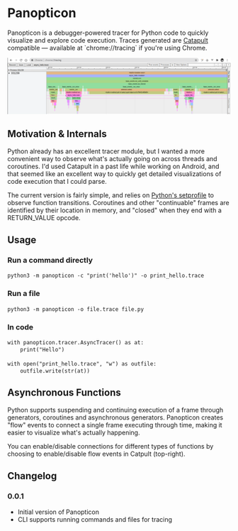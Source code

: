 Panopticon
==========

Panopticon is a debugger-powered tracer for Python code to quickly visualize and explore code execution. Traces generated are [Catapult](<https://chromium.googlesource.com/catapult/+/HEAD/tracing/README.md>) compatible — available at \`chrome://tracing\` if you\'re using Chrome. 

![Sample trace with async functions](https://github.com/kunalb/panopticon/blob/master/images/async_hello.png?raw=true)

Motivation & Internals 
----------------------

Python already has an excellent tracer module, but I wanted a more convenient way to observe what's actually going on across threads and coroutines. I'd used Catapult in a past life while working on Android, and that seemed like an excellent way to quickly get detailed visualizations of code execution that I could parse.

The current version is fairly simple, and relies on [Python's setprofile](https://explog.in/notes/settrace.html) to observe function transitions. Coroutines and other "continuable" frames are identified by their location in memory, and "closed" when they end with a RETURN_VALUE opcode.

Usage
-----

### Run a command directly

``` {.python}
python3 -m panopticon -c "print('hello')" -o print_hello.trace
```

### Run a file

``` {.python}
python3 -m panopticon -o file.trace file.py 
```

### In code

``` {.python}
with panopticon.tracer.AsyncTracer() as at:
    print("Hello")

with open("print_hello.trace", "w") as outfile:
    outfile.write(str(at))
```

Asynchronous Functions
----------------------

Python supports suspending and continuing execution of a frame through generators, coroutines and asynchronous generators. Panopticon creates \"flow\" events to connect a single frame executing through time, making it easier to visualize what\'s actually happening.

You can enable/disable connections for different types of functions by choosing to enable/disable flow events in Catpult (top-right).

Changelog
---------

### 0.0.1

-   Initial version of Panopticon
-   CLI supports running commands and files for tracing


